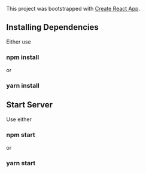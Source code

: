 This project was bootstrapped with [Create React App](https://github.com/facebook/create-react-app).

## Installing Dependencies

Either use
### npm install
or
### yarn install

## Start Server
Use either
### npm start
or
### yarn start